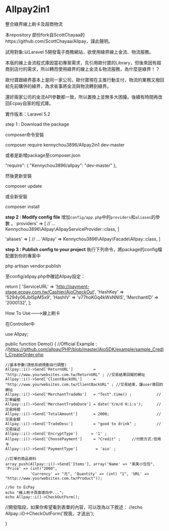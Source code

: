 # Allpay2in1

整合綠界線上刷卡及超商物流

本repository 部份fork自ScottChayaa的https://github.com/ScottChayaa/Allpay，謹此聲明。

試用對象:以Laravel 5開發電子商務網站，欲使用綠界線上金流、物流服務。

本版的線上金流程式庫因當初專案需求，先引用歐付寶的Library，但後來因有超商到店付的需求，所以轉而使用綠界的線上金流＆物流服務，為什麼是綠界！？

歐付寶跟綠界基本上是同一家公司，歐付寶現在主推行動支付，物流的業務又撥回給先前購併的綠界，為求省事將金流與物流轉到綠界。

還好兩家公司的金流API參數都一致，所以置換上並無多大困擾。後續有時間再改回Ecpay自家的程式庫。

實作版本：Laravel 5.2

step 1 : Download the package

composer命令安裝	

composer require kennychou3896/Allpay2in1 dev-master

或者是新增package至composer.json

"require": {
  "Kennychou3896/allpay": "dev-master"
},

然後更新安裝

composer update

或全新安裝

composer install


**step 2 : Modify config file**
增加`config/app.php`中的`providers`和`aliases`的參數 。
providers' => [ // ... Kennychou3896\Allpay\AllpayServiceProvider::class, ]

'aliases' => [ // ... 'Allpay' => Kennychou3896\Allpay\Facade\Allpay::class, ]


**step 3 : Publish config to your project**
執行下列命令，將package的config檔配置到你的專案中

php artisan vendor:publish

至config/allpay.php中確認Allpay設定：

return [
    'ServiceURL' => 'http://payment-stage.ecpay.com.tw/Cashier/AioCheckOut',
    'HashKey'    => '5294y06JbISpM5x9',
    'HashIV'     => 'v77hoKGq4kWxNNIS',
    'MerchantID' => '2000132',
];


How To Use--->線上刷卡

在Controller中

use Allpay;

public function Demo()
{
    //Official Example : 
    //https://github.com/allpay/PHP/blob/master/AioSDK/example/sample_Credit_CreateOrder.php
    
    //基本參數(請依系統規劃自行調整)
    Allpay::i()->Send['ReturnURL']         = "http://www.yourwebsites.com.tw/ReturnURL" ; //交易結果回報的網址
    Allpay::i()->Send['ClientBackURL']     = "http://www.yourwebsites.com.tw/ClientBackURL" ; //交易結束，讓user導回的網址
    Allpay::i()->Send['MerchantTradeNo']   = "Test".time() ;           //訂單編號
    Allpay::i()->Send['MerchantTradeDate'] = date('Y/m/d H:i:s');      //交易時間
    Allpay::i()->Send['TotalAmount']       = 2000;                     //交易金額
    Allpay::i()->Send['TradeDesc']         = "good to drink" ;         //交易描述
    Allpay::i()->Send['EncryptType']      = '1' ;  
    Allpay::i()->Send['ChoosePayment']     = "Credit" ;     //付款方式:信用卡
    Allpay::i()->Send['PaymentType']        = 'aio' ;

    //訂單的商品資料
    array_push(Allpay::i()->Send['Items'], array('Name' => "美美小包包", 'Price' => (int)"2000",
               'Currency' => "元", 'Quantity' => (int) "1", 'URL' => "http://www.yourwebsites.com.tw/Product"));

    //Go to EcPay
    echo "線上刷卡頁面導向中...";
    echo Allpay::i()->CheckOutForm();
   //開發階段，如果你希望看到表單的內容，可以改為以下敘述：
    //echo Allpay::i()->CheckOutForm('按我，才送出');
    
}
